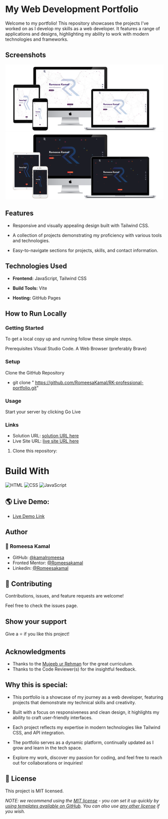 # My Web Development Portfolio

Welcome to my portfolio! This repository showcases the projects I've worked on as I develop my skills as a web developer. It features a range of applications and designs, highlighting my ability to work with modern technologies and frameworks.

## Screenshots

![Design preview for the Portfolio](./assets/images/white-mode.png)
![Design preview for the Portfolio](./assets/images/black-mode.png)

## Features

- Responsive and visually appealing design built with Tailwind CSS.

- A collection of projects demonstrating my proficiency with various tools and technologies.

- Easy-to-navigate sections for projects, skills, and contact information.

## Technologies Used

- **Frontend:** JavaScript, Tailwind CSS

- **Build Tools:** Vite

- **Hosting:** GitHub Pages

## How to Run Locally

### Getting Started

To get a local copy up and running follow these simple steps.

Prerequisites
VIsual Studio Code.
A Web Browser (preferably Brave)

### Setup

Clone the GitHub Repository

- git clone " https://github.com/RomeesaKamal/RK-professional-portfolio.git"

### Usage

Start your server by clicking Go Live

### Links

- Solution URL: [solution URL here](https://github.com/RomeesaKamal/RK-professional-portfolio)
- Live Site URL: [live site URL here](https://romeesakamal.github.io/RK-professional-portfolio/)

1. Clone this repository:

# Build With

![HTML](https://img.shields.io/badge/-HTML-orange)
![CSS](https://img.shields.io/badge/-CSS-blue)
![JavaScript](https://img.shields.io/badge/-JavaScript-yellow)

## 🌎 Live Demo:

- [Live Demo Link](https://romeesakamal.github.io/RK-professional-portfolio/)


## Author

### 👤 **Romeesa Kamal**

- GitHub: [@kamalromeesa](https://github.com/RomeesaKamal/)
- Fronted Mentor: [@Romeesakamal](https://www.frontendmentor.io/profile/RomeesaKamal)
- Linkedin: [@Romeesakamal](https://www.linkedin.com/in/romeesa-kamal-7864b8342/)

## 🤝 Contributing

Contributions, issues, and feature requests are welcome!

Feel free to check the issues page.

## Show your support

Give a ⭐️ if you like this project!

## Acknowledgments

- Thanks to the [Mujeeb ur Rehman](https://github.com/Mujeeb4582/) for the great curriculum.
- Thanks to the Code Reviewer(s) for the insightful feedback.


## Why this is special:

- This portfolio is a showcase of my journey as a web developer, featuring projects that demonstrate my technical skills and creativity.

- Built with a focus on responsiveness and clean design, it highlights my ability to craft user-friendly interfaces.

- Each project reflects my expertise in modern technologies like  Tailwind CSS, and API integration.

- The portfolio serves as a dynamic platform, continually updated as I grow and learn in the tech space.

- Explore my work, discover my passion for coding, and feel free to reach out for collaborations or inquiries!

## 📝 License

This project is MIT licensed.

_NOTE: we recommend using the [MIT license](https://choosealicense.com/licenses/mit/) - you can set it up quickly by [using templates available on GitHub](https://docs.github.com/en/communities/setting-up-your-project-for-healthy-contributions/adding-a-license-to-a-repository). You can also use [any other license](https://choosealicense.com/licenses/) if you wish._